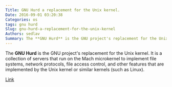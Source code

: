 ```yaml
---
Title: GNU Hurd a replacement for the Unix kernel.
Date: 2016-09-01 03:20:38
Categories: os
tags: gnu hurd
Slug: gnu-hurd-a-replacement-for-the-unix-kernel
Authors: sedlav
Summary: The **GNU Hurd** is the GNU project's replacement for the Unix kernel. It is a collection of servers that run on the Mach microkernel to implement
---
```


The **GNU Hurd** is the GNU project's replacement for the Unix kernel. It is a collection of servers that run on the Mach microkernel to implement file systems, network protocols, file access control, and other features that are implemented by the Unix kernel or similar kernels (such as Linux).

[Link](https://www.gnu.org/software/hurd/)
